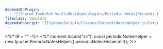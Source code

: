 ```yaml
---
dependsOnPlugin:
  - "[[Shared Tech/RnD Vault/Obsidian/plugins/Periodic Notes|Periodic Notes]]"
fileclass: template
dependsOnScript: "[[System/Scripts/Classes/PeriodicNotesHelper.js|PeriodicNotesHelper.js]]"
---
```

<%* tR = "" -%>
<%*
	moment.locale("sv");
	const periodicNotesHelper = new tp.user.PeriodicNotesHelper()
	periodicNotesHelper.init();
%>

